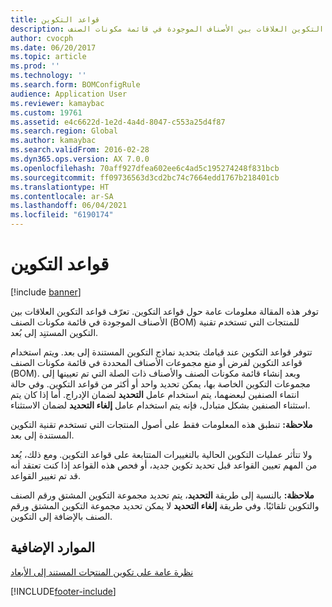 ```yaml
---
title: قواعد التكوين
description: توفر هذه المقالة معلومات عامة حول قواعد التكوين. تعرّف قواعد التكوين العلاقات بين الأصناف الموجودة في قائمة مكونات الصنف (BOM) للمنتجات التي تستخدم تقنية التكوين المستنِد إلى بُعد.
author: cvocph
ms.date: 06/20/2017
ms.topic: article
ms.prod: ''
ms.technology: ''
ms.search.form: BOMConfigRule
audience: Application User
ms.reviewer: kamaybac
ms.custom: 19761
ms.assetid: e4c6622d-1e2d-4a4d-8047-c553a25d4f87
ms.search.region: Global
ms.author: kamaybac
ms.search.validFrom: 2016-02-28
ms.dyn365.ops.version: AX 7.0.0
ms.openlocfilehash: 70aff927dfea602ee6c4ad5c195274248f831bcb
ms.sourcegitcommit: ff09736563d3cd2bc74c7664edd1767b218401cb
ms.translationtype: HT
ms.contentlocale: ar-SA
ms.lasthandoff: 06/04/2021
ms.locfileid: "6190174"
---
```

# <a name="configuration-rules"></a>قواعد التكوين

[!include [banner](../includes/banner.md)]

توفر هذه المقالة معلومات عامة حول قواعد التكوين. تعرّف قواعد التكوين العلاقات بين الأصناف الموجودة في قائمة مكونات الصنف (BOM) للمنتجات التي تستخدم تقنية التكوين المستنِد إلى بُعد.

تتوفر قواعد التكوين عند قيامك بتحديد نماذج التكوين المستندة إلى بعد. ويتم استخدام قواعد التكوين لفرض أو منع مجموعات الأصناف المحددة في قائمة مكونات الصنف (BOM). وبعد إنشاء قائمة مكونات الصنف والأصناف ذات الصلة التي تم تعيينها إلى مجموعات التكوين الخاصة بها، يمكن تحديد واحد أو أكثر من قواعد التكوين. وفي حالة انتماء الصنفين لبعضهما، يتم استخدام عامل **التحديد** لضمان الإدراج. أما إذا كان يتم استثناء الصنفين بشكل متبادل، فإنه يتم استخدام عامل **إلغاء التحديد** لضمان الاستثناء.  

**ملاحظة:** تنطبق هذه المعلومات فقط على أصول المنتجات التي تستخدم تقنية التكوين المستندة إلى بعد.  

ولا تتأثر عمليات التكوين الحالية بالتغييرات المتتابعة على قواعد التكوين. ومع ذلك، يُعد من المهم تعيين القواعد قبل تحديد تكوين جديد، أو فحص هذه القواعد إذا كنت تعتقد أنه قد تم تغيير القواعد.  

**ملاحظة:** بالنسبة إلى طريقة **التحديد**، يتم تحديد مجموعة التكوين المشتق ورقم الصنف والتكوين تلقائيًا. وفي طريقة **إلغاء التحديد** لا يمكن تحديد مجموعة التكوين المشتق ورقم الصنف بالإضافة إلى التكوين.

## <a name="additional-resources"></a>الموارد الإضافية

[نظرة عامة على تكوين المنتجات المستند إلى الأبعاد](dimension-based-product-configuration.md)





[!INCLUDE[footer-include](../../includes/footer-banner.md)]